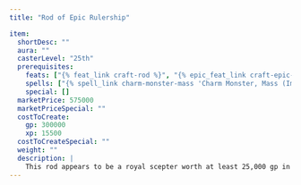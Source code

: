 ```yaml
---
title: "Rod of Epic Rulership"

item:
  shortDesc: ""
  aura: ""
  casterLevel: "25th"
  prerequisites:
    feats: ["{% feat_link craft-rod %}", "{% epic_feat_link craft-epic-rod %}", "{% epic_feat_link improved-heighten-spell %}"]
    spells: ["{% spell_link charm-monster-mass 'Charm Monster, Mass (Improved and Heightened)' %}"]
    special: []
  marketPrice: 575000
  marketPriceSpecial: ""
  costToCreate:
    gp: 300000
    xp: 15500
  costToCreateSpecial: ""
  weight: ""
  description: |
    This rod appears to be a royal scepter worth at least 25,000 gp in materials and work-manship alone. The wielder can command the obedience and fealty of creatures within 360 feet when he or she activates the device (a standard action). Creatures totaling 900 Hit Dice can be ruled, but creatures with Intelligence scores of 17 or higher are entitled to a Will saving throw (DC 29) to negate the effect. Ruled creatures obey the wielder as if he or she were their absolute sovereign. Still, if the wielder gives a command that is contrary to the nature of the creatures commanded, the magic is broken. The rod can be used for 1,500 total minutes before crumbling to dust. This duration need not be continuous.
---
```

